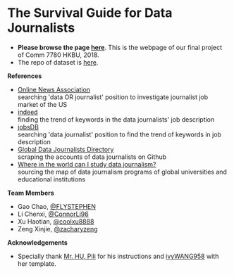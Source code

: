 # The Survival Guide for Data Journalists
- **Please browse the page [here](https://flystephen.github.io/DJ-insight/)**. This is the webpage of our final project of Comm 7780 HKBU, 2018. 
- The repo of dataset is [here](https://github.com/ConnorLi96/survival-guide-of-data-journalist).

**References**

- [Online News Association](https://careers.journalists.org/jobs/?keywords=data+OR+journalist&page=1)  
searching 'data OR journalist' position to investigate journalist job market of the US  
- [indeed](https://www.indeed.com/jobs?q=Data+Journalist+Internship&start=10)  
finding the trend of keywords in the data journalists' job description  
- [jobsDB](https://hk.jobsdb.com/hk/search-jobs/data-journalist/1)  
searching 'data journalist' position to find the trend of keywords in job description  
- [Global Data Journalists Directory](http://jplusplus.github.io/global-directory/)  
scraping the accounts of data journalists on Github  
- [Where in the world can I study data journalism?](https://medium.com/ucd-ischool/where-in-the-world-can-i-study-data-journalism-44c006e55ea5)  
sourcing the map of data journalism programs of global universities and educational institutions  


**Team Members**

*   Gao Chao, [@FLYSTEPHEN](https://github.com/FLYSTEPHEN)
*   Li Chenxi, [@ConnorLi96](https://github.com/ConnorLi96)
*   Xu Haotian, [@coolxu8888](https://github.com/coolxu8888)
*   Zeng Xinjie, [@zacharyzeng](https://github.com/zacharyzeng)

**Acknowledgements**

*   Specially thank [Mr. HU, Pili](https://github.com/hupili) for his instructions and [ivyWANG958](https://github.com/ivyWANG958) with her template.
